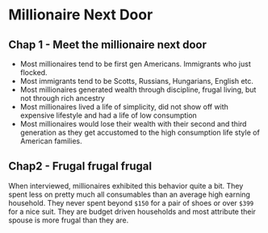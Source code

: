 # Millionaire Next Door
## Chap 1 - Meet the millionaire next door
 - Most millionaires tend to be first gen Americans. Immigrants who just flocked.
 - Most immigrants tend to be Scotts, Russians, Hungarians, English etc.
 - Most millionaires generated wealth through discipline, frugal living, but not through rich ancestry
 - Most millionaires lived a life of simplicity, did not show off with expensive lifestyle and had a life of low consumption
 - Most millionaires would lose their wealth with their second and third generation as they get accustomed to the high consumption life style of American families.

## Chap2 - Frugal frugal frugal
When interviewed, millionaires exhibited this behavior quite a bit. They spent less on pretty much all consumables than an average high earning household. They never spent beyond `$150` for a pair of shoes or over `$399` for a nice suit. They are budget driven households and most attribute their spouse is more frugal than they are.